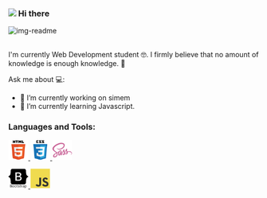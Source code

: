 ### <img src="https://github.com/rajput2107/rajput2107/blob/master/Assets/Hi.gif" width="29px"> Hi there
![img-readme](https://user-images.githubusercontent.com/118628193/203456853-a9436d40-605b-4cf1-8fe0-4c14d255502b.png)

<br>I'm currently Web Development student 🤓. I firmly believe that no amount of knowledge  is enough knowledge. 🧠

Ask me about 💻:

- 🔭 I’m currently working on simem
- 🌱 I’m currently learning Javascript.

<h3 align="left">Languages and Tools:</h3>
<a href="https://www.w3.org/html/" target="_blank" rel="noreferrer"> <img src="https://raw.githubusercontent.com/devicons/devicon/master/icons/html5/html5-original-wordmark.svg" alt="html5" width="40" height="40"/> </a> <a href="https://www.w3schools.com/css/" target="_blank" rel="noreferrer"> <img src="https://raw.githubusercontent.com/devicons/devicon/master/icons/css3/css3-original-wordmark.svg" alt="css3" width="40" height="40"/> </a> <a href="https://sass-lang.com" target="_blank" rel="noreferrer"> <img src="https://raw.githubusercontent.com/devicons/devicon/master/icons/sass/sass-original.svg" alt="sass" width="40" height="40"/> </a> </p><p align="left"> <a href="https://getbootstrap.com" target="_blank" rel="noreferrer"> <img src="https://raw.githubusercontent.com/devicons/devicon/master/icons/bootstrap/bootstrap-plain-wordmark.svg" alt="bootstrap" width="40" height="40"/> <img src="https://raw.githubusercontent.com/devicons/devicon/master/icons/javascript/javascript-original.svg" alt="javascript" width="40" height="40"/> </a> </p>
  

